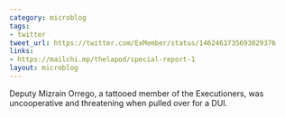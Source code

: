 ```yaml
---
category: microblog
tags:
- twitter
tweet_url: https://twitter.com/ExMember/status/1462461735693029376
links:
- https://mailchi.mp/thelapod/special-report-1
layout: microblog
---
```

Deputy Mizrain Orrego, a tattooed member of the Executioners, was uncooperative and threatening when pulled over for a DUI.
